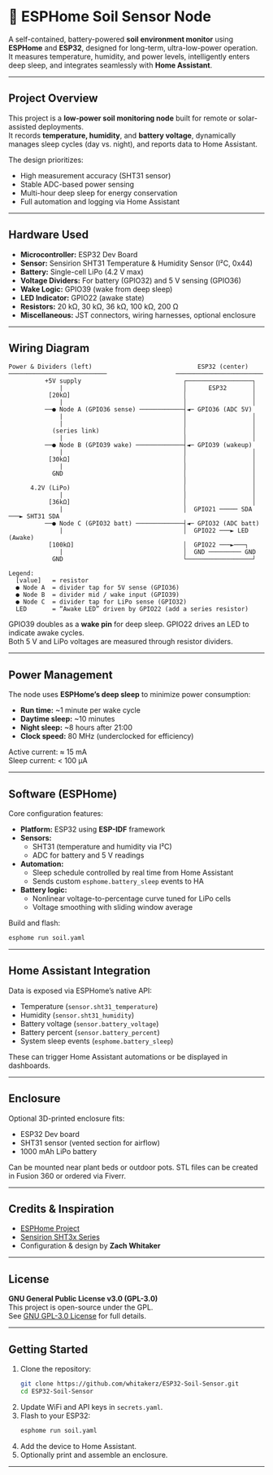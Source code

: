 # 🌱 ESPHome Soil Sensor Node

A self-contained, battery-powered **soil environment monitor** using **ESPHome** and **ESP32**, designed for long-term, ultra-low-power operation.  
It measures temperature, humidity, and power levels, intelligently enters deep sleep, and integrates seamlessly with **Home Assistant**.

---

## Project Overview

This project is a **low-power soil monitoring node** built for remote or solar-assisted deployments.  
It records **temperature, humidity**, and **battery voltage**, dynamically manages sleep cycles (day vs. night), and reports data to Home Assistant.

The design prioritizes:
- High measurement accuracy (SHT31 sensor)
- Stable ADC-based power sensing
- Multi-hour deep sleep for energy conservation
- Full automation and logging via Home Assistant

---

## Hardware Used

- **Microcontroller:** ESP32 Dev Board  
- **Sensor:** Sensirion SHT31 Temperature & Humidity Sensor (I²C, 0x44)  
- **Battery:** Single-cell LiPo (4.2 V max)  
- **Voltage Dividers:** For battery (GPIO32) and 5 V sensing (GPIO36)  
- **Wake Logic:** GPIO39 (wake from deep sleep)  
- **LED Indicator:** GPIO22 (awake state)  
- **Resistors:** 20 kΩ, 30 kΩ, 36 kΩ, 100 kΩ, 200 Ω  
- **Miscellaneous:** JST connectors, wiring harnesses, optional enclosure  

---

## Wiring Diagram

```
Power & Dividers (left)                             ESP32 (center)
───────────────────────────                   ────────────────────────
          +5V supply                            ┌──────────────────┐
              |                                 │      ESP32       │
           [20kΩ]                               │                  │
              |                                 │                  │
          ──● Node A (GPIO36 sense) ────────────┤◄─ GPIO36 (ADC 5V)
              |                                 │                  │
              |                                 │                  │
            (series link)                       │                  │
              |                                 │                  │
          ──● Node B (GPIO39 wake) ─────────────┤◄─ GPIO39 (wakeup)
              |                                 │                  │
           [30kΩ]                               │                  │
              |                                 │                  │
            GND                                 │                  │
                                                │                  │
      4.2V (LiPo)                               │                  │
              |                                 │                  │
           [36kΩ]                               │                  │
              |                                 │  GPIO21 ───── SDA ───► SHT31 SDA
          ──● Node C (GPIO32 batt) ─────────────┤◄─ GPIO32 (ADC batt)
              |                                 │  GPIO22 ───► LED (Awake)
           [100kΩ]                              │  GPIO22 ───►───┐
              |                                 │  GND ───────── GND
            GND                                 └──────────────────┘

Legend:
  [value]   = resistor
  ● Node A  = divider tap for 5V sense (GPIO36)
  ● Node B  = divider mid / wake input (GPIO39)
  ● Node C  = divider tap for LiPo sense (GPIO32)
  LED       = “Awake LED” driven by GPIO22 (add a series resistor)
```

GPIO39 doubles as a **wake pin** for deep sleep. GPIO22 drives an LED to indicate awake cycles.  
Both 5 V and LiPo voltages are measured through resistor dividers.

---

## Power Management

The node uses **ESPHome’s deep sleep** to minimize power consumption:
- **Run time:** ~1 minute per wake cycle  
- **Daytime sleep:** ~10 minutes  
- **Night sleep:** ~8 hours after 21:00  
- **Clock speed:** 80 MHz (underclocked for efficiency)  

Active current: ≈ 15 mA  
Sleep current: < 100 µA  

---

## Software (ESPHome)

Core configuration features:
- **Platform:** ESP32 using **ESP-IDF** framework  
- **Sensors:**  
  - SHT31 (temperature and humidity via I²C)  
  - ADC for battery and 5 V readings  
- **Automation:**  
  - Sleep schedule controlled by real time from Home Assistant  
  - Sends custom `esphome.battery_sleep` events to HA  
- **Battery logic:**  
  - Nonlinear voltage-to-percentage curve tuned for LiPo cells  
  - Voltage smoothing with sliding window average  

Build and flash:
```bash
esphome run soil.yaml
```

---

## Home Assistant Integration

Data is exposed via ESPHome’s native API:
- Temperature (`sensor.sht31_temperature`)
- Humidity (`sensor.sht31_humidity`)
- Battery voltage (`sensor.battery_voltage`)
- Battery percent (`sensor.battery_percent`)
- System sleep events (`esphome.battery_sleep`)

These can trigger Home Assistant automations or be displayed in dashboards.

---

## Enclosure

Optional 3D-printed enclosure fits:
- ESP32 Dev board  
- SHT31 sensor (vented section for airflow)  
- 1000 mAh LiPo battery  

Can be mounted near plant beds or outdoor pots. STL files can be created in Fusion 360 or ordered via Fiverr.

---

## Credits & Inspiration

- [ESPHome Project](https://esphome.io)  
- [Sensirion SHT3x Series](https://www.sensirion.com)  
- Configuration & design by **Zach Whitaker**  

---

## License

**GNU General Public License v3.0 (GPL-3.0)**  
This project is open-source under the GPL.  
See [GNU GPL-3.0 License](https://www.gnu.org/licenses/gpl-3.0.en.html) for full details.

---

## Getting Started

1. Clone the repository:
   ```bash
   git clone https://github.com/whitakerz/ESP32-Soil-Sensor.git
   cd ESP32-Soil-Sensor
   ```
2. Update WiFi and API keys in `secrets.yaml`.
3. Flash to your ESP32:
   ```bash
   esphome run soil.yaml
   ```
4. Add the device to Home Assistant.
5. Optionally print and assemble an enclosure.

---
